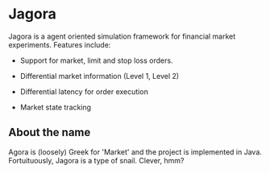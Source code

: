 # Jagora

Jagora is a agent oriented simulation framework for financial market experiments.  Features include: 

  * Support for market, limit and stop loss orders.

  * Differential market information (Level 1, Level 2)
  
  * Differential latency for order execution
  
  * Market state tracking

## About the name

Agora is (loosely) Greek for 'Market' and the project is implemented in Java. Fortuituously, Jagora is a type of snail.  Clever, hmm?
